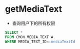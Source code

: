getMediaText
===
* 查询用户下的所有权限
```sql
SELECT * 
FROM CMON_MEDIA_TEXT A 
WHERE MEDIA_TEXT_ID=:mediaTextId
```
